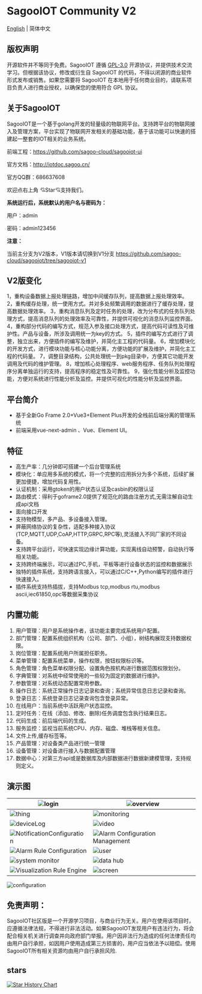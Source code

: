 
# SagooIOT Community V2


[English](README.md) | 简体中文

## 版权声明

开源软件并不等同于免费。SagooIOT 遵循 [GPL-3.0](LICENSE) 开源协议，并提供技术交流学习。但根据该协议，修改或衍生自 SagooIOT 的代码，不得以闭源的商业软件形式发布或销售。如果您需要将 SagooIOT 在本地用于任何商业目的，请联系项目负责人进行商业授权，以确保您的使用符合 GPL 协议。

## 关于SagooIOT

SagooIOT是一个基于golang开发的轻量级的物联网平台。支持跨平台的物联网接入及管理方案，平台实现了物联网开发相关的基础功能，基于该功能可以快速的搭建起一整套的IOT相关的业务系统。

前端工程：https://github.com/sagoo-cloud/sagooiot-ui

官方文档：http://iotdoc.sagoo.cn/

官方QQ群：686637608

欢迎点右上角 💘Star💘支持我们。



**系统运行后，系统默认的用户名与密码为：**

用户：admin

密码：admin123456


**注意：**

当前主分支为V2版本，V1版本请切换到V1分支 https://github.com/sagoo-cloud/sagooiot/tree/sagooiot-v1


## V2版变化

1，重构设备数据上报处理链路，增加中间缓存队列，提高数据上报处理效率。
2，重构缓存处理，统一使用方式。并对多处频繁调用的数据进行了缓存处理，提高数据处理效率。
3，重构消息队列及定时任务的处理，改为分布式的任务队列处理方式，提高消息队列的处理效率及可靠性，并提供可视化的消息队列监控界面。
4，重构部分代码的编写方式，规范入参及接口处理方式，提高代码可读性及可维护性。产品与设备，所涉及调用统一为key的方式。
5，插件的编写方式进行了调整，独立出来，方便插件的编写及维护，并简化主工程的代码量。
6，增加模块化的开发方式，进行模块功能与核心功能分离，方便功能的扩展及维护，并简化主工程的代码量。
7，调整目录结构，公共处理统一到pkg目录中，方便其它功能开发调用及代码的维护管理。
8，增加核心处理程序、web服务程序、任务队列处理程序分离单独运行的支持，提高程序的稳定性及可靠性。
9，强化性能分析及监控功能，方便对系统进行性能分析及监控。并提供可视化的性能分析及监控界面。



## 平台简介
* 基于全新Go Frame 2.0+Vue3+Element Plus开发的全栈前后端分离的管理系统
* 前端采用vue-next-admin 、Vue、Element UI。

## 特征
* 高生产率：几分钟即可搭建一个后台管理系统
* 模块化：单应用多系统的模式，将一个完整的应用拆分为多个系统，后续扩展更加便捷，增加代码复用性。
* 认证机制：采用gtoken的用户状态认证及casbin的权限认证
* 路由模式：得利于goframe2.0提供了规范化的路由注册方式,无需注解自动生成api文档
* 面向接口开发
* 支持物模型，多产品、多设备接入管理。
* 屏蔽网络协议的复杂性，适配多种接入协议(TCP,MQTT,UDP,CoAP,HTTP,GRPC,RPC等),灵活接入不同厂家的不同设备。
* 支持跨平台运行，可快速实现边缘计算功能，实现离线自动预警，自动执行等相关功能。
* 支持跨终端展示，可以通过PC,手机，平板等进行设备状态的监控和数据展示
* 独特的插件系统，支持跨语言接入，可以通过C/C++,Python编写的插件进行快速接入。
* 插件系统支持热插拔，支持Modbus tcp,modbus rtu,modbus ascii,iec61850,opc等数据采集协议


## 内置功能

1.  用户管理：用户是系统操作者，该功能主要完成系统用户配置。
2.  部门管理：配置系统组织机构（公司、部门、小组），树结构展现支持数据权限。
3.  岗位管理：配置系统用户所属担任职务。
4.  菜单管理：配置系统菜单，操作权限，按钮权限标识等。
5.  角色管理：角色菜单权限分配、设置角色按机构进行数据范围权限划分。
6.  字典管理：对系统中经常使用的一些较为固定的数据进行维护。
7.  参数管理：对系统动态配置常用参数。
8.  操作日志：系统正常操作日志记录和查询；系统异常信息日志记录和查询。
9. 登录日志：系统登录日志记录查询包含登录异常。
10. 在线用户：当前系统中活跃用户状态监控。
11. 定时任务：在线（添加、修改、删除)任务调度包含执行结果日志。
12. 代码生成：前后端代码的生成。
13. 服务监控：监视当前系统CPU、内存、磁盘、堆栈等相关信息。
14. 文件上传,缓存标签等。
15. 产品管理：对设备类产品进行统一管理
16. 设备管理：对设备进行接入与数据配置管理
17. 数据中心：对第三方api或是数据库及内部数据进行数据新建模管理，支持规则定义。

## 演示图

| ![login](https://iotdoc.sagoo.cn/imgs/demo/01.png)                     | ![overview](https://iotdoc.sagoo.cn/imgs/demo/02.png)                       |
|------------------------------------------------------------------------|-----------------------------------------------------------------------------|
| ![thing](https://iotdoc.sagoo.cn/imgs/demo/03.png)                     | ![monitoring](https://iotdoc.sagoo.cn/imgs/demo/04.png)                     |
| ![deviceLog](https://iotdoc.sagoo.cn/imgs/demo/05.png)                 | ![video](https://iotdoc.sagoo.cn/imgs/demo/08.png)                          |
| ![NotificationConfiguration](https://iotdoc.sagoo.cn/imgs/demo/09.png) | ![Alarm Configuration Management](https://iotdoc.sagoo.cn/imgs/demo/10.png) |
| ![Alarm Rule Configuration](https://iotdoc.sagoo.cn/imgs/demo/11.png)  | ![user](https://iotdoc.sagoo.cn/imgs/demo/12.png)                           |
| ![system monitor](https://iotdoc.sagoo.cn/imgs/demo/13.png)            | ![data hub](https://iotdoc.sagoo.cn/imgs/demo/14.png)                       |
| ![Visualization Rule Engine](https://iotdoc.sagoo.cn/imgs/demo/07.png) | ![screen](https://iotdoc.sagoo.cn/imgs/demo/06.png)                         |

![configuration](https://iotdoc.sagoo.cn/imgs/configure.jpg)

## 免责声明：

SagooIOT社区版是一个开源学习项目，与商业行为无关。用户在使用该项目时，应遵循法律法规，不得进行非法活动。如果SagooIOT发现用户有违法行为，将会配合相关机关进行调查并向政府部门举报。用户因非法行为造成的任何法律责任均由用户自行承担，如因用户使用造成第三方损害的，用户应当依法予以赔偿。使用SagooIOT所有相关资源均由用户自行承担风险.

## stars

[![Star History Chart](https://api.star-history.com/svg?repos=sagoo-cloud/sagooiot&type=Date)](https://star-history.com/#sagoo-cloud/sagooiot&Date)

